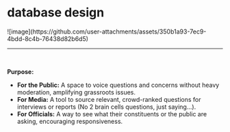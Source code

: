 <h1>database design</h1>
  ![image](https://github.com/user-attachments/assets/350b1a93-7ec9-4bdd-8c4b-76438d82b6d5)
<hr><br>

**Purpose:**  
- **For the Public:** A space to voice questions and concerns without heavy moderation, amplifying grassroots issues.  
- **For Media:** A tool to source relevant, crowd-ranked questions for interviews or reports (No 2 brain cells questions, just saying...).  
- **For Officials:** A way to see what their constituents or the public are asking, encouraging responsiveness.  
